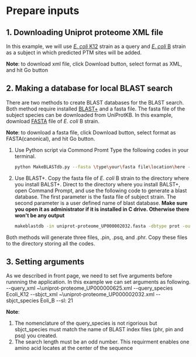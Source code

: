 # Prepare inputs
## 1. Downloading Uniprot proteome XML file
In this example, we will use [_E. coli_ K12](https://www.uniprot.org/uniprot/?query=proteome:UP000000625) strain as a query and [_E. coli_ B](https://www.uniprot.org/uniprot/?query=proteome:UP000002032) strain as a subject in which predicted PTM sites will be added.

**Note**: to download xml file, click Download button, select format as XML, and hit Go button



## 2. Making a database for local BLAST search
There are two methods to create BLAST databases for the BLAST search. Both method require installed [BLAST+](https://ftp.ncbi.nlm.nih.gov/blast/executables/blast+/2.8.1/) and a fasta file. The fasta file of the subject species can be downloaded from UniProtKB. In this example, download [FASTA](https://www.uniprot.org/uniprot/?query=proteome:UP000002032) file of _E. coli_ B strain.

**Note**: to download a fasta file, click Download button, select format as FASTA(canonical), and hit Go button.
1. Use Python script via Commond Promt
   Type the following codes in your terminal.
   ```bash
   python MakeBLASTdb.py --fasta \type\your\fasta file\location\here --result_name [species name (e.g. Ecoli_K12)]
   ```
   
2. Use BLAST+. 
   Copy the fasta file of _E. coli_ B strain to the directory where you install BALST+.
   Direct to the directory where you install BALST+, open Command Prompt, and use the following code to generate a blast database. The first parameter is the fasta file of subject strain. The second parameter is a user defined name of blast database. **Make sure     you open it as administrator if it is installed in C drive. Otherwise there won't be any output** 
   ```bash
   makeblastdb -in uniprot-proteome_UP000002032.fasta -dbtype prot -out Ecoli_B
   ```
Both methods will generate three files, .pin, .psq, and .phr. Copy these files to the directory storing all the codes.


## 3. Setting arguments
As we described in front page, we need to set five arguments before runnning the application. In this example we can set arguments as following.
--query_xml ~\uniprot-proteome_UP000000625.xml
--query_species Ecoli_K12
--sbjct_xml ~\uniprot-proteome_UP000002032.xml
--sbjct_species Eoli_B
--sl: 21

**Note**: 
1. The nomenclature of the query_species is not rigorious but sbjct_species must match the name of BLAST index files (phr, pin and psq) you created.
2. The search length must be an odd number. This requirment enables one amino acid locates at the center of the sequence
